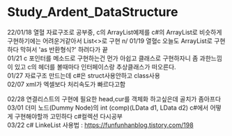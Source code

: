 # Study_Ardent_DataStructure
22/01/18 열혈 자료구조로 공부중, c의 ArrayList예제를 c#의 ArrayList로 비슷하게 구현하기에는 어려운거같아서 List<>로 구현 n/
01/19 열혈c 오늘도 ArrayList로 구현하다 막혀서 'as 반환형식?' 하려다가 끝<br/>
01/21 c 포인터를 메소드로 구현하는건 먼가 아쉽고 클래스로 구현하자니 좀 과한느낌이 있고 c의 헤더를 볼때마다 인터페이스랑 추상클래스가 떠오른다.<br/>
01/27 자료구조 만드는데 c#은 struct사용안하고 class사용<br/>
02/07 xml가 엑셀보다 처리속도가 빠르다고함

02/28 연결리스트의 구현에 필요한 head,cur를 객체화 하고싶은데 골치가 좀아프다<br/>
03/01 더미 노드(Dummy Node)의 int (comp)(LData d1, LData d2) c#에서 어떻게 구현해야할까 고민하다 c#컬렉션 다시공부<br/>
03/22 c# LinkeList 사용법 : https://funfunhanblog.tistory.com/198 
